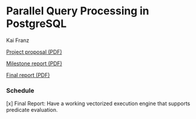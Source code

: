 # Parallel Query Processing in PostgreSQL
Kai Franz

[Project proposal (PDF)](./proposal.pdf)

[Milestone report (PDF)](./milestone.pdf)

[Final report (PDF)](./report.pdf)

### Schedule
[x] Final Report: Have a working vectorized execution engine that supports predicate evaluation.
